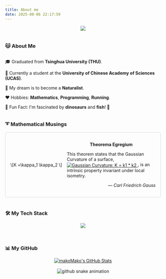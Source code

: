 ```yaml
---
title: About me 
date: 2025-08-06 22:17:59
---
```


<div align="center">
  <a href="https://git.io/typing-svg">
    <img src="https://readme-typing-svg.demolab.com?font=Fira+Code&size=25&pause=1000&color=853DF7&Center=true&vCenter=true&random=true&width=360&height=40&lines=Hi+there,+I+am+makoMako~">
  </a>
</div>

<br>


### 😽 About Me
<div align="center" style="text-align: left; display: inline-block;">

 🎓 Graduated from **Tsinghua University (THU)**.
 
 🌱 Currently a student at the **University of Chinese Academy of Sciences (UCAS)**.
 
 🔭 My dream is to become a **Naturalist**.
 
 ❤️ Hobbies: **Mathematics**, **Programming**, **Running**.
 
 🦖 Fun Fact: I'm fascinated by **dinosaurs** and **fish**! 🐠

</div>

<br>

### ➰ Mathematical Musings

<div align="center">
  <!-- A new, composite block with image and text -->
  <div style="border: 1px solid #d0d7de; border-radius: 6px; padding: 16px; max-width: 600px; display: flex; align-items: center; gap: 16px;">
    <!-- Image Column -->
    <div>
      <!-- 图片文件名已更正为 Gauss.png -->
      <!--<img src="https://raw.githubusercontent.com/zhu-jl18/zhu-jl18/main/assets/Gauss.png" width="120" alt="Sketch of Carl Friedrich Gauss">-->
      \[K =\kappa_1 \kappa_2 \] 
    </div>
    <!-- Text Column -->
    <div style="flex: 1; text-align: left;">
      <p align="center">
        <strong>Theorema Egregium</strong> 
      </p>
      <p>
        This theorem states that the Gaussian Curvature of a surface,
        <a href="https://en.wikipedia.org/wiki/Theorema_Egregium" style="vertical-align: middle;">
          <picture>
            <source media="(prefers-color-scheme: dark)" srcset="https://latex.codecogs.com/svg.latex?\color{white}\Large&space;K=\kappa_1\kappa_2">
            <source media="(prefers-color-scheme: light)" srcset="https://latex.codecogs.com/svg.latex?\color{black}\Large&space;K=\kappa_1\kappa_2">
            <img src="https://latex.codecogs.com/svg.latex?\color{black}\Large&space;K=\kappa_1\kappa_2" alt="Gaussian Curvature: K = k1 * k2"/>
          </picture>
        </a>,
        is an intrinsic property invariant under local isometry.
      </p>
      <p style="text-align: right; margin-top: 10px; font-style: italic;">
        — <em>Carl Friedrich Gauss</em>
      </p>
    </div>
  </div>
</div>

<br>

### 🛠️ My Tech Stack
<p align="center">
  <a href="https://skillicons.dev">
    <img src="https://skillicons.dev/icons?i=python,cpp,java,js,html,css,latex,vscode,git&perline=9" />
  </a>
</p>

<br>

### 📊 My GitHub 

<!-- New Section: Recent Blog Posts (Automated) -->
  <div align="center" >
     <a href="https://github.com/anuraghazra/github-readme-stats">
        <img 
          alt="makoMako's GitHub Stats"
          src="https://github-readme-stats.vercel.app/api?username=zhu-jl18&show_icons=true&theme=buefy&icon_color=20B2AA&rank_icon=github&title_color=20B2AA&text_color=718096"
        />
    </a>
  </div>
  


<br>

<div align="center">
  <picture>
    <source media="(prefers-color-scheme: dark)" srcset="https://raw.githubusercontent.com/zhu-jl18/zhu-jl18/output/github-snake-dark.svg" />
    <source media="(prefers-color-scheme: light)" srcset="https://raw.githubusercontent.com/zhu-jl18/zhu-jl18/output/github-snake.svg" />
    <img alt="github snake animation" src="https://raw.githubusercontent.com/zhu-jl18/zhu-jl18/output/github-snake.svg" />
  </picture>
</div>

<br>
